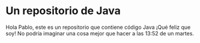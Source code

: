 # Un repositorio de Java

Hola Pablo, este es un repositorio que contiene código Java ¡Qué feliz que soy! No podría imaginar una cosa mejor que hacer a las 13:52 de un martes.
